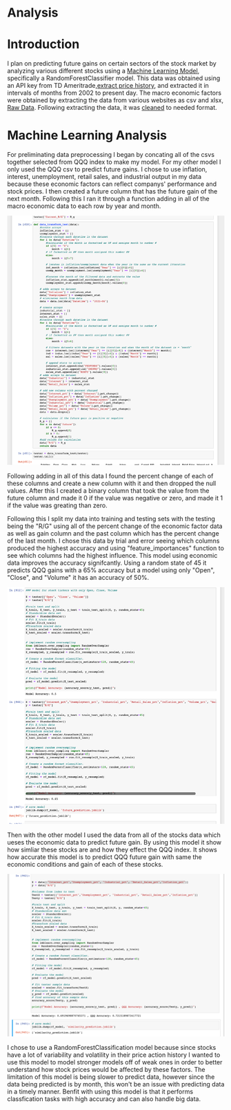 # Analysis

# Introduction
I plan on predicting future gains on certain sectors of the stock market by analyzing various different stocks using a [Machine Learning Model](MachineLearning.ipynb), specifically a RandomForestClassifier model. This data was obtained using an API key from TD Ameritrade,[extract price history](extract_price_history.ipynb), and extracted it in intervals of months from 2002 to present day. The macro economic factors were obtained by extracting the data from various websites as csv and xlsx, [Raw Data](RawData). Following extracting the data, it was [cleaned](raw_data.ipynb) to needed format. 

# Machine Learning Analysis
For preliminating data preprocessing I began by concating all of the csvs together selected from QQQ index to make my model. For my other model I only used  the QQQ csv to predict future gains. I chose to use inflation, interest, unemployment, retail sales, and industrial output in my data because these economic factors can reflect companys' performance and stock prices. I then created a future column that has the future gain of the next month. Following this I ran it through a function adding in all of the macro economic data to each row by year and month.

![image](https://github.com/evanbruno617/Macroeconomic_Stock_Analysis/blob/Evan/Images/function_code.png)

Following adding in all of this data I found the percent change of each of these columns and create a new column with it and then dropped the null values. After this I created a binary column that took the value from the future column and made it 0 if the value was negative or zero, and made it 1 if the value was greating than zero. 

Following this I split my data into training and testing sets with the testing being the "R/G" using all of the percent change of the economic factor data as well as gain column and the past column which has the percent change of the last month. I chose this data by trial and error seeing which columns produced the highest accuracy and using "feature_importances" function to see which columns had the highest influence. This model using economic data improves the accuracy signifcantly. Using a random state of 45 it predicts QQQ gains with a 65% accuracy but a model using only "Open", "Close", and "Volume" it has an accuracy of 50%. 

![image](https://github.com/evanbruno617/Macroeconomic_Stock_Analysis/blob/Evan/Images/predict_qqq.png)

Then with the other model I used the data from all of the stocks data which ueses the economic data to predict future gain. By using this model it show how simliar these stocks are and how they effect the QQQ index. It shows how accurate this model is to predict QQQ future gain with same the economic conditions and gain of each of these stocks. 

![image](https://github.com/evanbruno617/Macroeconomic_Stock_Analysis/blob/Evan/Images/simliarity.png)

I chose to use a RandomForestClassification model because since stocks have a lot of variability and volatility in their price action history I wanted to use this model to model stronger models off of weak ones in order to better understand how stock prices would be affected by these factors. The limitation of this model is being slower to predict data, however since the data being predicted is by month, this won't be an issue with predicting data in a timely manner. Benfit with using this model is that it performs classfication tasks with high accuracy and can also handle big data.




